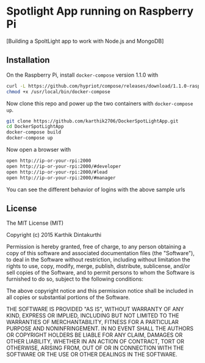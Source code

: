 Spotlight App running on Raspberry Pi
=======

[Building a SpoltLight app to work with Node.js and MongoDB]

## Installation

On the Raspberry Pi, install `docker-compose` version 1.1.0 with

```bash
curl -L https://github.com/hypriot/compose/releases/download/1.1.0-raspbian/docker-compose-`uname -s`-`uname -m` > /usr/local/bin/docker-compose
chmod +x /usr/local/bin/docker-compose
```

Now clone this repo and power up the two containers with `docker-compose up`.

```bash
git clone https://github.com/karthik2706/DockerSpotLightApp.git
cd DockerSpotLightApp
docker-compose build
docker-compose up
```

Now open a browser with

```bash
open http://ip-or-your-rpi:2000
open http://ip-or-your-rpi:2000/#developer
open http://ip-or-your-rpi:2000/#lead
open http://ip-or-your-rpi:2000/#manager
```
You can see the different behavior of logins with the above sample urls


License
-------

The MIT License (MIT)

Copyright (c) 2015 Karthik Dintakurthi

Permission is hereby granted, free of charge, to any person obtaining a copy
of this software and associated documentation files (the "Software"), to deal
in the Software without restriction, including without limitation the rights
to use, copy, modify, merge, publish, distribute, sublicense, and/or sell
copies of the Software, and to permit persons to whom the Software is
furnished to do so, subject to the following conditions:

The above copyright notice and this permission notice shall be included in
all copies or substantial portions of the Software.

THE SOFTWARE IS PROVIDED "AS IS", WITHOUT WARRANTY OF ANY KIND, EXPRESS OR
IMPLIED, INCLUDING BUT NOT LIMITED TO THE WARRANTIES OF MERCHANTABILITY,
FITNESS FOR A PARTICULAR PURPOSE AND NONINFRINGEMENT. IN NO EVENT SHALL THE
AUTHORS OR COPYRIGHT HOLDERS BE LIABLE FOR ANY CLAIM, DAMAGES OR OTHER
LIABILITY, WHETHER IN AN ACTION OF CONTRACT, TORT OR OTHERWISE, ARISING FROM,
OUT OF OR IN CONNECTION WITH THE SOFTWARE OR THE USE OR OTHER DEALINGS IN
THE SOFTWARE.

